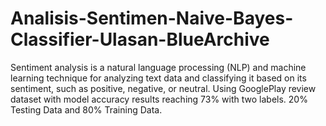 # Analisis-Sentimen-Naive-Bayes-Classifier-Ulasan-BlueArchive
Sentiment analysis is a natural language processing (NLP) and machine learning technique for analyzing text data and classifying it based on its sentiment, such as positive, negative, or neutral. Using GooglePlay review dataset with model accuracy results reaching 73% with two labels. 20% Testing Data and 80% Training Data.
